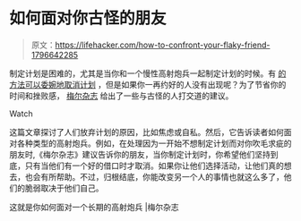 # 如何面对你古怪的朋友

> 原文：<https://lifehacker.com/how-to-confront-your-flaky-friend-1796642285>

制定计划是困难的，尤其是当你和一个慢性高射炮兵一起制定计划的时候。有 [的方法可以委婉地取消计划](http://lifehacker.com/how-to-flake-out-on-someone-gracefully-5919163#_ga=2.176557728.480883058.1499263406-1887250931.1497314809) ，但是如果你一再约好的人没有出现呢？为了节省你的时间和挫败感， [梅尔杂志](https://melmagazine.com/this-is-how-you-confront-a-chronic-flaker-b88f493ef3e2) 给出了一些与古怪的人打交道的建议。

Watch

这篇文章探讨了人们放弃计划的原因，比如焦虑或自私。然后，它告诉读者如何面对各种类型的高射炮兵。例如，在处理因为一开始不想制定计划而对你吹毛求疵的朋友时,《梅尔杂志》建议告诉你的朋友，当你制定计划时，你希望他们坚持到底，只有当他们有一个好的借口时才取消。如果你让他们选择活动，让他们真的想去，也会有所帮助。不过，归根结底，你能改变另一个人的事情也就这么多了，他们的脆弱取决于他们自己。

这就是你如何面对一个长期的高射炮兵 |梅尔杂志